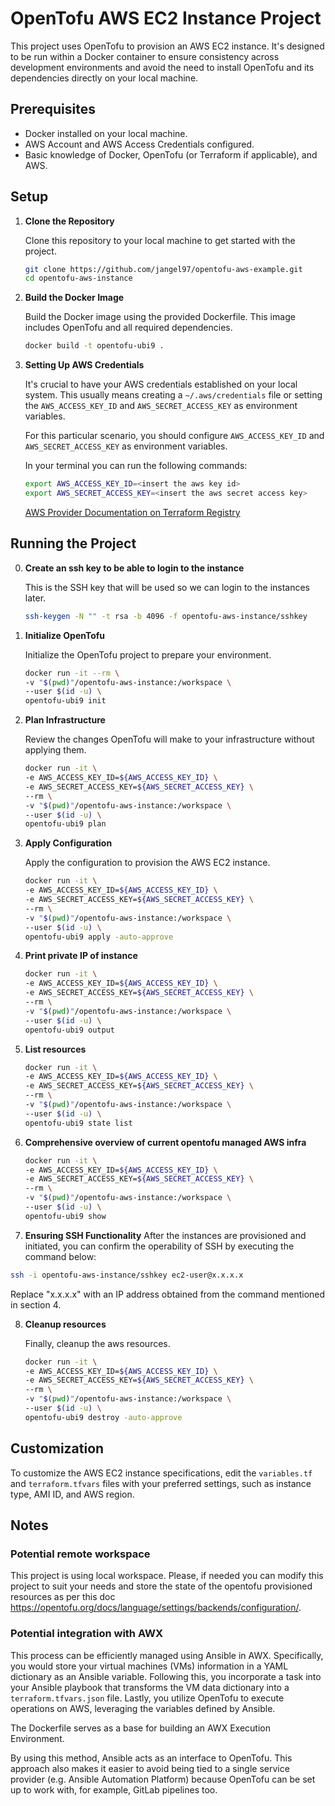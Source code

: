 # OpenTofu AWS EC2 Instance Project

This project uses OpenTofu to provision an AWS EC2 instance. It's designed to be run within a Docker container to ensure consistency across development environments and avoid the need to install OpenTofu and its dependencies directly on your local machine.

## Prerequisites

- Docker installed on your local machine.
- AWS Account and AWS Access Credentials configured.
- Basic knowledge of Docker, OpenTofu (or Terraform if applicable), and AWS.

## Setup

1. **Clone the Repository**

   Clone this repository to your local machine to get started with the project.

   ```bash
   git clone https://github.com/jangel97/opentofu-aws-example.git
   cd opentofu-aws-instance
   ```

2. **Build the Docker Image**

   Build the Docker image using the provided Dockerfile. This image includes OpenTofu and all required dependencies.

   ```bash
   docker build -t opentofu-ubi9 .
   ```

3. **Setting Up AWS Credentials**

   It's crucial to have your AWS credentials established on your local system. This usually means creating a `~/.aws/credentials` file or setting the `AWS_ACCESS_KEY_ID` and `AWS_SECRET_ACCESS_KEY` as environment variables.

   For this particular scenario, you should configure `AWS_ACCESS_KEY_ID` and `AWS_SECRET_ACCESS_KEY` as environment variables.

   In your terminal you can run the following commands:
   ```bash
   export AWS_ACCESS_KEY_ID=<insert the aws key id>
   export AWS_SECRET_ACCESS_KEY=<insert the aws secret access key>
   ```

   [AWS Provider Documentation on Terraform Registry](https://registry.terraform.io/providers/hashicorp/aws/latest/docs)

## Running the Project

0. **Create an ssh key to be able to login to the instance**

   This is the SSH key that will be used so we can login to the instances later.
   ```bash
   ssh-keygen -N "" -t rsa -b 4096 -f opentofu-aws-instance/sshkey
   ```

1. **Initialize OpenTofu**

   Initialize the OpenTofu project to prepare your environment.

   ```bash
   docker run -it --rm \
   -v "$(pwd)"/opentofu-aws-instance:/workspace \
   --user $(id -u) \
   opentofu-ubi9 init
   ```

2. **Plan Infrastructure**

   Review the changes OpenTofu will make to your infrastructure without applying them.

   ```bash
   docker run -it \
   -e AWS_ACCESS_KEY_ID=${AWS_ACCESS_KEY_ID} \
   -e AWS_SECRET_ACCESS_KEY=${AWS_SECRET_ACCESS_KEY} \
   --rm \
   -v "$(pwd)"/opentofu-aws-instance:/workspace \
   --user $(id -u) \
   opentofu-ubi9 plan
   ```

3. **Apply Configuration**

   Apply the configuration to provision the AWS EC2 instance.

   ```bash
   docker run -it \
   -e AWS_ACCESS_KEY_ID=${AWS_ACCESS_KEY_ID} \
   -e AWS_SECRET_ACCESS_KEY=${AWS_SECRET_ACCESS_KEY} \
   --rm \
   -v "$(pwd)"/opentofu-aws-instance:/workspace \
   --user $(id -u) \
   opentofu-ubi9 apply -auto-approve
   ```

4. **Print private IP of instance**

   ```bash
   docker run -it \
   -e AWS_ACCESS_KEY_ID=${AWS_ACCESS_KEY_ID} \
   -e AWS_SECRET_ACCESS_KEY=${AWS_SECRET_ACCESS_KEY} \
   --rm \
   -v "$(pwd)"/opentofu-aws-instance:/workspace \
   --user $(id -u) \
   opentofu-ubi9 output
   ```

5. **List resources**

   ```bash
   docker run -it \
   -e AWS_ACCESS_KEY_ID=${AWS_ACCESS_KEY_ID} \
   -e AWS_SECRET_ACCESS_KEY=${AWS_SECRET_ACCESS_KEY} \
   --rm \
   -v "$(pwd)"/opentofu-aws-instance:/workspace \
   --user $(id -u) \
   opentofu-ubi9 state list
   ```

7. **Comprehensive overview of current opentofu managed AWS infra**

   ```bash
   docker run -it \
   -e AWS_ACCESS_KEY_ID=${AWS_ACCESS_KEY_ID} \
   -e AWS_SECRET_ACCESS_KEY=${AWS_SECRET_ACCESS_KEY} \
   --rm \
   -v "$(pwd)"/opentofu-aws-instance:/workspace \
   --user $(id -u) \
   opentofu-ubi9 show
   ```

7. **Ensuring SSH Functionality**
After the instances are provisioned and initiated, you can confirm the operability of SSH by executing the command below:
```bash
ssh -i opentofu-aws-instance/sshkey ec2-user@x.x.x.x
```
Replace "x.x.x.x" with an IP address obtained from the command mentioned in section 4.

8. **Cleanup resources**

   Finally, cleanup the aws resources.

   ```bash
   docker run -it \
   -e AWS_ACCESS_KEY_ID=${AWS_ACCESS_KEY_ID} \
   -e AWS_SECRET_ACCESS_KEY=${AWS_SECRET_ACCESS_KEY} \
   --rm \
   -v "$(pwd)"/opentofu-aws-instance:/workspace \
   --user $(id -u) \
   opentofu-ubi9 destroy -auto-approve
   ```

## Customization

To customize the AWS EC2 instance specifications, edit the `variables.tf` and `terraform.tfvars` files with your preferred settings, such as instance type, AMI ID, and AWS region.

## Notes

### Potential remote workspace

This project is using local workspace. Please, if needed you can modify this project to suit your needs and store the state of the opentofu provisioned resources as per this doc https://opentofu.org/docs/language/settings/backends/configuration/.

### Potential integration with AWX

This process can be efficiently managed using Ansible in AWX. Specifically, you would store your virtual machines (VMs) information in a YAML dictionary as an Ansible variable. Following this, you incorporate a task into your Ansible playbook that transforms the VM data dictionary into a `terraform.tfvars.json` file. Lastly, you utilize OpenTofu to execute operations on AWS, leveraging the variables defined by Ansible.

The Dockerfile serves as a base for building an AWX Execution Environment.

By using this method, Ansible acts as an interface to OpenTofu. This approach also makes it easier to avoid being tied to a single service provider (e.g. Ansible Automation Platform) because OpenTofu can be set up to work with, for example, GitLab pipelines too.